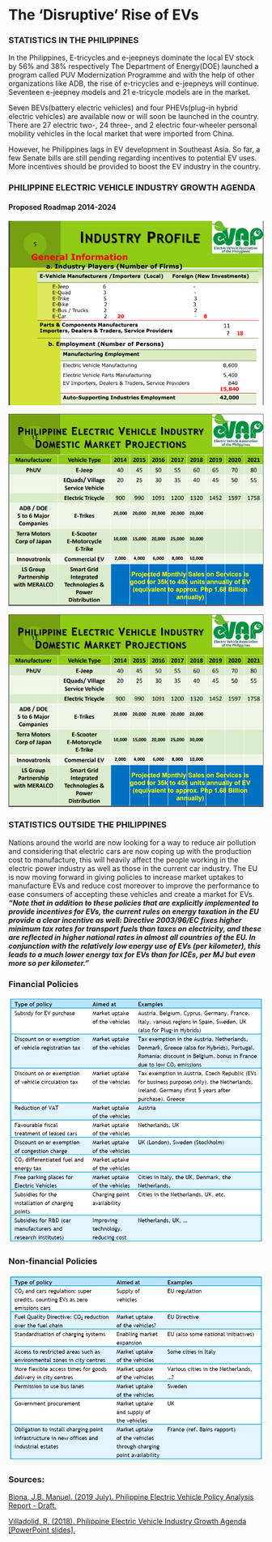 # The ‘Disruptive’ Rise of EVs 





### STATISTICS IN THE PHILIPPINES

In the Philippines, E-tricycles and e-jeepneys dominate the local EV stock by 56% and 38% respectively The Department of Energy(DOE) launched a program called PUV Modernization Programme and with the help of other organizations like ADB, the rise of e-tricycles and e-jeepneys will continue. Seventeen e-jeepney models and 21 e-tricycle models are in the market.

Seven BEVs(battery electric vehicles) and four PHEVs(plug-in hybrid electric vehicles) are available now or will soon be launched in the country. There are 27 electric two-, 24 three-, and 2 electric four-wheeler personal mobility vehicles in the local market that were imported from China.

However, he Philippines lags in EV development in Southeast Asia. So far, a few Senate bills are still pending regarding incentives to potential EV uses. More incentives should be provided to boost the EV industry in the country.

### PHILIPPINE ELECTRIC VEHICLE INDUSTRY GROWTH AGENDA
#### Proposed Roadmap 2014-2024
![alt text](/statsph1.png)

![alt text](/statsph2.png)

![alt text](/statsph2.png)


### STATISTICS OUTSIDE THE PHILIPPINES

Nations around the world are now looking for a way to reduce air pollution and considering that electric cars are now coping up with the production cost to manufacture, this will heavily affect the people working in the electric power industry as well as those in the current car industry. The EU is now moving forward in giving policies to increase market uptakes to manufacture EVs and reduce cost moreover to improve the performance to ease consumers of accepting these vehicles and create a market for EVs.
**_“Note that in addition to these policies that are explicitly implemented to provide incentives for EVs, the current rules on energy taxation in the EU provide a clear incentive as well: Directive 2003/96/EC fixes higher minimum tax rates for transport fuels than taxes on electricity, and these are reflected in higher national rates in almost all countries of the EU. In conjunction with the relatively low energy use of EVs (per kilometer), this leads to a much lower energy tax for EVs than for ICEs, per MJ but even more so per kilometer.”_**

### Financial Policies
![alt text](/EUfinancial.png)
### Non-financial Policies
![alt text](/EUnonfinancial.png)

### Sources:
[Biona, J.B. Manuel. (2019 July). Philippine Electric Vehicle Policy Analysis Report - Draft.](https://www.researchgate.net/publication/335464260_Philippine_Electric_Vehicle_Policy_Analysis_Report_-_Draft_Report) 

[Villadolid, R. (2018). Philippine Electric Vehicle Industry Growth Agenda [PowerPoint slides].](https://boi.gov.ph/wp-content/uploads/2018/03/Electric-Vehicle-Industry-Roadmap.pdf) 
